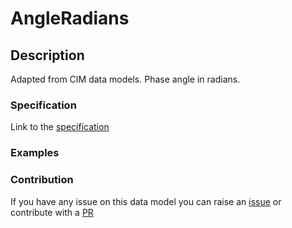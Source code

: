 # AngleRadians

## Description 

Adapted from CIM data models. Phase angle in radians.
### Specification

Link to the [specification](https://smart-data-models.github.io/dataModel.EnergyCIM/AngleRadians/doc/spec.md)
### Examples
### Contribution

 If you have any issue on this data model you can raise an [issue](https://github.com/smart-data-models/dataModel.EnergyCIM/issues)  or contribute with a [PR](https://github.com/smart-data-models/dataModel.EnergyCIM/pulls)